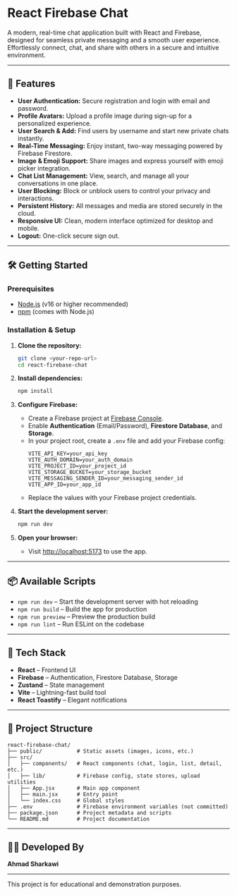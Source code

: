 # React Firebase Chat

A modern, real-time chat application built with React and Firebase, designed for seamless private messaging and a smooth user experience. Effortlessly connect, chat, and share with others in a secure and intuitive environment.

---

## 🚀 Features

- **User Authentication:** Secure registration and login with email and password.
- **Profile Avatars:** Upload a profile image during sign-up for a personalized experience.
- **User Search & Add:** Find users by username and start new private chats instantly.
- **Real-Time Messaging:** Enjoy instant, two-way messaging powered by Firebase Firestore.
- **Image & Emoji Support:** Share images and express yourself with emoji picker integration.
- **Chat List Management:** View, search, and manage all your conversations in one place.
- **User Blocking:** Block or unblock users to control your privacy and interactions.
- **Persistent History:** All messages and media are stored securely in the cloud.
- **Responsive UI:** Clean, modern interface optimized for desktop and mobile.
- **Logout:** One-click secure sign out.

---

## 🛠️ Getting Started

### Prerequisites
- [Node.js](https://nodejs.org/) (v16 or higher recommended)
- [npm](https://www.npmjs.com/) (comes with Node.js)

### Installation & Setup

1. **Clone the repository:**
   ```bash
   git clone <your-repo-url>
   cd react-firebase-chat
   ```

2. **Install dependencies:**
   ```bash
   npm install
   ```

3. **Configure Firebase:**
   - Create a Firebase project at [Firebase Console](https://console.firebase.google.com/).
   - Enable **Authentication** (Email/Password), **Firestore Database**, and **Storage**.
   - In your project root, create a `.env` file and add your Firebase config:
     ```env
     VITE_API_KEY=your_api_key
     VITE_AUTH_DOMAIN=your_auth_domain
     VITE_PROJECT_ID=your_project_id
     VITE_STORAGE_BUCKET=your_storage_bucket
     VITE_MESSAGING_SENDER_ID=your_messaging_sender_id
     VITE_APP_ID=your_app_id
     ```
   - Replace the values with your Firebase project credentials.

4. **Start the development server:**
   ```bash
   npm run dev
   ```

5. **Open your browser:**
   - Visit [http://localhost:5173](http://localhost:5173) to use the app.

---

## 📦 Available Scripts

- `npm run dev` – Start the development server with hot reloading
- `npm run build` – Build the app for production
- `npm run preview` – Preview the production build
- `npm run lint` – Run ESLint on the codebase

---

## 🧩 Tech Stack

- **React** – Frontend UI
- **Firebase** – Authentication, Firestore Database, Storage
- **Zustand** – State management
- **Vite** – Lightning-fast build tool
- **React Toastify** – Elegant notifications

---

## 📁 Project Structure

```
react-firebase-chat/
├── public/           # Static assets (images, icons, etc.)
├── src/
│   ├── components/   # React components (chat, login, list, detail, etc.)
│   ├── lib/          # Firebase config, state stores, upload utilities
│   ├── App.jsx       # Main app component
│   ├── main.jsx      # Entry point
│   └── index.css     # Global styles
├── .env              # Firebase environment variables (not committed)
├── package.json      # Project metadata and scripts
└── README.md         # Project documentation
```

---

## 🙋‍♂️ Developed By

**Ahmad Sharkawi**

---


This project is for educational and demonstration purposes. 
